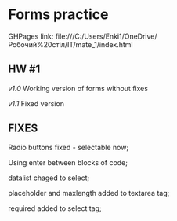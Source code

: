 Forms practice 
=== 

GHPages link: file:///C:/Users/Enki1/OneDrive/Робочий%20стіл/IT/mate_1/index.html

HW #1
---

_v1.0_ 
Working version of forms without fixes 

_v1.1_ 
Fixed version

FIXES 
---
 Radio buttons fixed - selectable now; 
 
 Using enter between blocks of code; 
 
 datalist chaged to select; 
 
 placeholder and maxlength added to textarea tag; 
 
 required added to select tag; 
 


